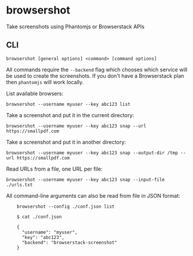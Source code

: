 browsershot
===

Take screenshots using Phantomjs or Browserstack APIs

CLI
---

    browsershot [general options] <command> [command options]

All commands require the `--backend` flag which chooses which service will be used to create the screenshots. If you don't have a Browserstack plan then `phantomjs` will work locally.

List available browsers:

    browsershot --username myuser --key abc123 list

Take a screenshot and put it in the current directory:

    browsershot --username myuser --key abc123 snap --url https://smallpdf.com

Take a screenshot and put it in another directory:

    browsershot --username myuser --key abc123 snap --output-dir /tmp --url https://smallpdf.com

Read URLs from a file, one URL per file:

    browsershot --username myuser --key abc123 snap --input-file ./urls.txt

All command-line arguments can also be read from file in JSON format:

        browsershot --config ./conf.json list

        $ cat ./conf.json

        {
          "username": "myuser",
          "key": "abc123",
          "backend": "browserstack-screenshot"
        }
